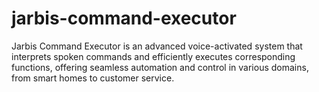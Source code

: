 # jarbis-command-executor
Jarbis Command Executor is an advanced voice-activated system that interprets spoken commands and efficiently executes corresponding functions, offering seamless automation and control in various domains, from smart homes to customer service.
